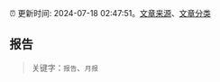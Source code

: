:alarm_clock: 更新时间: 2024-07-18 02:47:51。[文章来源](/README.md)、[文章分类](/TAGS.md)

## 报告


> 关键字：`报告`、`月报`



